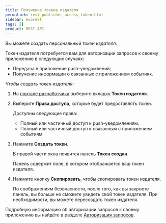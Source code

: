 ```yaml
---
title: Получение токена издателя
permalink: rest_publisher_access_token.html
sidebar: evorest
tags: []
product: REST API
---
```


Вы можете создать персональный _токен издателя_.

Токен издателя потребуется вам для авторизации запросов к своему приложению в следующих случаях:

* Передача в приложение push-уведомлений;
* Получение информации о связанных с приложением событиях.

*Чтобы создать токен издателя:*

1. На [портале разработчика](https://developer.evotor.ru) выберите вкладку **Токен издателя**.
2. Выберите **Права доступа**, которые будет предоставлять токен.

   Доступны следующие права:

   * Полный или частичный доступ к push-уведомлениям.
   * Полный или частичный доступ к связанным с приложением событиям.

3. Нажмите **Создать токен**.

   В правой части окна появится панель **Токен создан**.

   Панель содержит поле, в котором отображается ваш токен издателя.

4. Нажмите кнопку **Скопировать**, чтобы скопировать токен издателя.

   По соображениям безопасности, после того, как вы закроете панель, вы больше не сможете увидеть свой токен издателя. При необходимости, вы можете пересоздать токен издателя.

Подробную информацию об авторизации запросов к своему приложению вы найдёте в разделе [Авторизация запросов](./).

